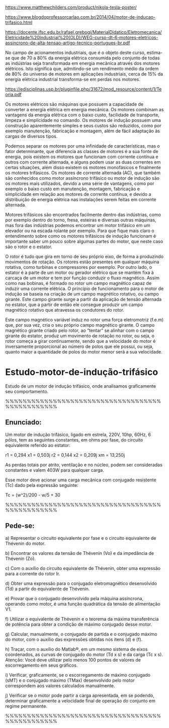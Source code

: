 https://www.matthewchilders.com/product/nikola-tesla-poster/

https://www.blogdoprofessorcarlao.com.br/2014/04/motor-de-inducao-trifasico.html

https://docente.ifsc.edu.br/rafael.grebogi/MaterialDidatico/Eletromecanica/Eletricidade%20Industrial%20(OLD)/WEG-curso-dt-6-motores-eletricos-assincrono-de-alta-tensao-artigo-tecnico-portugues-br.pdf

No campo de acionamentos industriais, que é o objeto deste curso, estima-se que de 70 a 80% da energia elétrica
consumida pelo conjunto de todas as indústrias seja transformada em energia mecânica através dos motores elétricos.
Isto significa que, admitindo-se um rendimento médio da ordem de 80% do universo de motores em aplicações industriais,
cerca de 15% da energia elétrica industrial transforma-se em perdas nos motores.



https://edisciplinas.usp.br/pluginfile.php/31672/mod_resource/content/1/Teoria.pdf

Os motores elétricos são máquinas que possuem a capacidade de converter a energia elétrica em energia mecânica. Os motores combinam as vantagens da energia elétrica com o baixo custo, facilidade de transporte, limpeza e simplicidade no comando. Os motores de indução possuem uma construção aparentemente simples e seus custos são reduzidos, como por exemplo manutenção, fabricação e montagem, além de fácil adaptação às cargas de diversos tipos.

Podemos separar os motores por uma infinidade de características, mas o fator determinante, que diferencia as classes de motores é a sua fonte de energia, pois existem os motores que funcionam com corrente contínua e outros com corrente alternada, e alguns podem usar as duas correntes em certas situações, além disso existem os motores monofásicos e finalmente os motores trifásicos.
Os motores de corrente alternada (AC), que também são conhecidos como motor assíncrono trifásico ou motor de indução são os motores mais utilizados, devido a uma série de vantagens, como por exemplo o baixo custo em manutenção, montagem, fabricação e simplicidade em relação aos motores de corrente contínua, e devido a distribuição de energia elétrica nas instalações serem feitas em corrente alternada.

Motores trifásicos são encontrados facilmente dentro das indústrias, como por exemplo dentro do torno, fresa, esteiras e diversas outras máquinas, mas fora das indústrias podemos encontrar um motor trifásico em um elevador ou na escada rolante por exemplo.
Para que fique mais claro o entendimento sobre como os motores trifásicos de indução funcionam é importante saber um pouco sobre algumas partes do motor, que neste caso são o rotor e o estator.

O rotor é tudo que gira em torno de seu próprio eixo, de forma a produzindo movimentos de rotação. Os rotores estão presentes em qualquer máquina rotativa, como turbinas e compressores por exemplo.
Por outro lado, o estator é a parte de um motor ou gerador elétrico que se mantém fixa à carcaça de um motor e tem por função conduzir o fluxo magnético. Assim como nas bobinas, é formado no rotor um campo magnético capaz de induzir uma corrente elétrica.
O princípio de funcionamento para o motor de indução se baseia na criação de um campo magnético rotativo, ou campo girante. Este campo girante surge a partir da aplicação de tensão alternada no estator, que a partir de então ele consegue produzir um campo magnético rotativo que atravessa os condutores do rotor.

Este campo magnético variável induz no rotor uma força eletromotriz (f.e.m) que, por sua vez, cria o seu próprio campo magnético girante. O campo magnético girante criado pelo rotor, ao “tentar” se alinhar com o campo girante do estator, produz um movimento de rotação no rotor, ou seja, o rotor começa a girar continuamente, sendo que a velocidade do motor é inversamente proporcional ao número de polos que ele possui, ou seja, quanto maior a quantidade de polos do motor menor será a sua velocidade.













# Estudo-motor-de-indução-trifásico

Estudo de um motor de indução trifásico, onde analisamos graficamente seu comportamento.

%%%%%%%%%%%%%%%%%%%%%%%%%%%%%%%%%%%%%%%%%%%%%%%%

## Enunciado:

Um motor de indução trifásico, ligado em estrela, 220V, 10hp, 60Hz, 6 pólos, tem as
seguintes constantes, em ohms por fase, do circuito equivalente referido ao estator:

r1 = 0,294 x1 = 0,503j r2 = 0,144 x2 = 0,209j xm = 13,250j

As perdas totais por atrito, ventilação e no núcleo, podem ser consideradas
constantes e valem 403W para qualquer carga.

Esse motor deve acionar uma carga mecânica com conjugado resistente (Tc) dado
pela expressão seguinte:

Tc = (w^2)/200 - w/5 + 30

%%%%%%%%%%%%%%%%%%%%%%%%%%%%%%%%%%%%%%%%%%%%%%%%

## Pede-se:

a) Representar o circuito equivalente por fase e o circuito equivalente de
Thévenin do motor.

b) Encontrar os valores da tensão de Thévenin (Vo) e da impedância de
Thévenin (Zo).

c) Com o auxílio do circuito equivalente de Thévenin, obter uma expressão
para a corrente do rotor Ir.

d) Obter uma expressão para o conjugado eletromagnético desenvolvido (Td) a
partir do equivalente de Thévenin.

e) Provar que o conjugado desenvolvido pela máquina assíncrona, operando
como motor, é uma função quadrática da tensão de alimentação V1.

f) Utilizar o equivalente de Thévenin e o teorema da máxima transferência de
potência para obter a condição de máximo conjugado desse motor.

g) Calcular, manualmente, o conjugado de partida e o conjugado máximo do
motor, com o auxílio das expressões obtidas nos itens (d) e (f).

h) Traçar, com o auxílio do Matlab®, em um mesmo sistema de eixos
coordenados, as curvas de conjugado do motor (Td x s) e da carga (Tc x s).
Atenção: Você deve utilizar pelo menos 100 pontos de valores de
escorregamento em seus gráficos.

i) Verificar, graficamente, se o escorregamento de máximo conjugado (sMT) e o
conjugado máximo (TMax) desenvolvido pelo motor correspondem aos
valores calculados manualmente.

j) Verificar se o motor pode partir a carga apresentada, em se podendo,
determinar graficamente a velocidade final de operação do conjunto em
regime permanente.

%%%%%%%%%%%%%%%%%%%%%%%%%%%%%%%%%%%%%%%%%%%%%%%%
